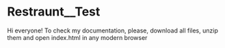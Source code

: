 # Restraunt__Test
Hi everyone! To check my documentation, please, download all files, unzip them and open index.html in any modern browser
